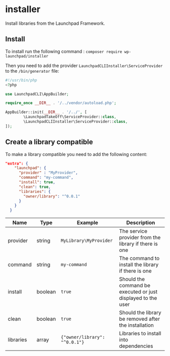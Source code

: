 # installer
Install libraries from the Launchpad Framework.

## Install
To install run the following command : `composer require wp-launchpad/installer`

Then you need to add the provider `LaunchpadCLIInstaller\ServiceProvider` to the `/bin/generator` file:

```php
#!/usr/bin/php
<?php

use LaunchpadCLI\AppBuilder;

require_once __DIR__ . '/../vendor/autoload.php';

AppBuilder::init(__DIR__ . '/../', [
        \LaunchpadTakeOff\ServiceProvider::class,
        \LaunchpadCLIInstaller\ServiceProvider::class,
]);
```

## Create a library compatible

To make a library compatible you need to add the following content:
```json
"extra": {
    "launchpad": {
      "provider" : "MyProvider",
      "command": "my-command",
      "install": true,
      "clean": true,
      "libraries": {
        "owner/library": "^0.0.1"
      }
    }
  }
```

| Name      | Type    | Example                       | Description                                                  |
|-----------|---------|-------------------------------|--------------------------------------------------------------|
| provider  | string  | `MyLibrary\MyProvider`        | The service provider from the library if there is one        |
| command   | string  | `my-command`                  | The command to install the library if there is one           |
| install   | boolean | `true`                        | Should the command be executed or just displayed to the user |
| clean     | boolean | `true`                        | Should the library be removed after the installation         |
| libraries | array   | `{"owner/library": "^0.0.1"}` | Libraries to install into dependencies                       |

